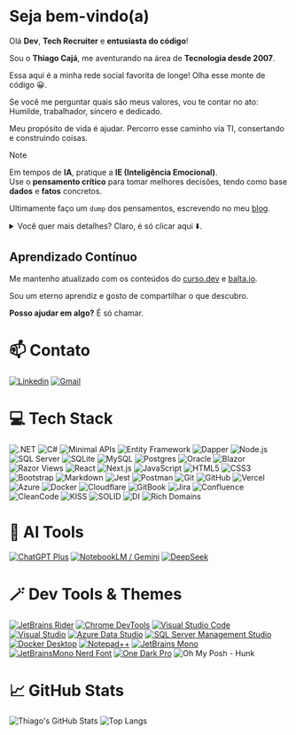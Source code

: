 # Seja bem-vindo(a)

Olá **Dev**, **Tech Recruiter** e **entusiasta do código**!

Sou o **Thiago Cajá**, me aventurando na área de **Tecnologia desde 2007**.

Essa aqui é a minha rede social favorita de longe! Olha esse monte de código 😀. 

Se você me perguntar quais são meus valores, vou te contar no ato: Humilde, trabalhador, sincero e dedicado.

Meu propósito de vida é ajudar. Percorro esse caminho via TI, consertando e construindo coisas.

>[!NOTE]
> Em tempos de **IA**, pratique a **IE (Inteligência Emocional)**.  
> Use o **pensamento crítico** para tomar melhores decisões, tendo como base **dados** e **fatos** concretos.

Ultimamente faço um `dump` dos pensamentos, escrevendo no meu [blog](https://thiagocaja.dev).

<details>
  <summary>Você quer mais detalhes? Claro, é só clicar aqui ⬇️.</summary>
 
## Stack de Trabalho

Meu foco atualmente está sobre a stack **.NET**. Em conjunto, tenho estudado Web Moderno com **React** e quero me tornar um **Arquiteto de Soluções**.

### Planejamento e Arquitetura
- **Modelagem de domínio**, organização em camadas e aplicação de boas práticas (SOLID, Clean Architecture)  
- **Adoção de práticas de segurança**, com atenção à exposição de dados e validações  

### Backend e Integrações
- **Minimal APIs** para construção de APIs enxutas e performáticas  
- **ASP.NET** em soluções web robustas com foco em APIs e rotas segmentadas  
- **Banco de dados** com SQL Server, utilizando procedures, views e queries otimizadas  
- **Integração com APIs externas** e consumo de serviços REST  
- **Migração e sustentação de sistemas existentes**, com foco em estabilidade e modernização  
- **Windows Forms** para manutenção e evolução de sistemas desktop legados  

### Frontend
- **Blazor** (WebAssembly e Server) para aplicações modernas e interativas  
- **Razor Views** para construção de interfaces dinâmicas e integração com dados da API  

### Testes e Qualidade
- **Testes automatizados** (unitários e integrados) para garantir confiabilidade  
- **Atenção à performance e experiência do usuário**, evitando complexidade desnecessária  

### Publicação e Versionamento
- **Versionamento e automações de deploy** com Git e GitHub Actions

## Filosofia

Acredito que o **equilíbrio é a chave** para soluções eficazes ⚖️.  
O básico funciona — e tudo começa com **planejamento e arquitetura**.

## Fluxo de Desenvolvimento

```mermaid
flowchart LR
 subgraph Input
    Contexto -.-> Modelagem
 end
 subgraph Output
    Modelagem -.-> Processamento -.-> Saída
 end
```

Encaro o desenvolvimento como um processo estruturado:

1. **Entendimento do contexto**: Qual problema estamos resolvendo?  
2. **Modelagem das entradas (inputs)**: Organização e estruturação das informações  
3. **Processamento e entrega das saídas (outputs)**: Clareza, eficiência e propósito


## Produtividade com Inteligência Artificial Generativa

Utilizo IA como uma **ferramenta prática e estratégica** para acelerar meu fluxo de trabalho — com foco em produtividade, qualidade e organização.

- Faço uso do **ChatGPT**, com **prompts otimizados** para documentação, revisão de código, análise de logs, estruturação de ideias e automação de tarefas repetitivas.  
- Complemento com ferramentas como **NotebookLM / Gemini**, **DeepSeek** e outros recursos de IA para gerar insights, documentações visuais, esquemas e testes.  
- Sempre com **curadoria humana, senso crítico e responsabilidade** — IA me ajuda a ganhar tempo, mas **não substitui a análise técnica nem a tomada de decisão**.

## Boas Práticas

Procuro aplicar uma **modelagem limpa**, com **boas práticas** e nomes expressivos para classes, propriedades e métodos.
</details>



## Aprendizado Contínuo

Me mantenho atualizado com os conteúdos do [curso.dev](https://curso.dev) e [balta.io](https://balta.io).

Sou um eterno aprendiz e gosto de compartilhar o que descubro.

**Posso ajudar em algo?** É só chamar. 

# 📫 Contato

[![Linkedin](https://img.shields.io/badge/-LinkedIn-blue?style=for-the-badge&logo=Linkedin&logoColor=white)](https://br.linkedin.com/in/thiagocajadev)
[![Gmail](https://img.shields.io/badge/-gmail-EA4335?style=for-the-badge&logo=gmail&logoColor=white)](mailto:thiago.cajaiba@gmail.com)

# 💻 Tech Stack

![.NET](https://img.shields.io/badge/.NET-7e2bb3?style=for-the-badge&logo=.net&logoColor=white)
![C#](https://img.shields.io/badge/c%23-7e2bb3.svg?style=for-the-badge&logo=c-sharp&logoColor=white)
![Minimal APIs](https://img.shields.io/badge/minimal%20apis-%237734bc.svg?style=for-the-badge&logo=dotnet&logoColor=white)
![Entity Framework](https://img.shields.io/badge/entity%20framework-%236e3bc6.svg?style=for-the-badge&logo=dotnet&logoColor=white)
![Dapper](https://img.shields.io/badge/dapper-%236e3bc6.svg?style=for-the-badge&logo=dotnet&logoColor=white)
![Node.js](https://img.shields.io/badge/Node.js-339933?style=for-the-badge&logo=node.js&logoColor=white)
![SQL Server](https://img.shields.io/badge/%20SQL%20Server-6443cf?style=for-the-badge&logo=microsoft%20sql%20server&logoColor=white)
![SQLite](https://img.shields.io/badge/sqlite-%236443cf.svg?style=for-the-badge&logo=sqlite&logoColor=white)
![MySQL](https://img.shields.io/badge/mysql-%23e2763b.svg?style=for-the-badge&logo=mysql&logoColor=white)
![Postgres](https://img.shields.io/badge/postgres-%23e89443.svg?style=for-the-badge&logo=postgresql&logoColor=white)
![Oracle](https://img.shields.io/badge/Oracle-ebb252?style=for-the-badge&logo=oracle&logoColor=white)
![Blazor](https://img.shields.io/badge/blazor-%237734bc.svg?style=for-the-badge&logo=blazor&logoColor=white)
![Razor Views](https://img.shields.io/badge/Razor_Views-512bd4?style=for-the-badge&logo=dotnet&logoColor=white)
![React](https://img.shields.io/badge/React-61DAFB?style=for-the-badge&logo=react&logoColor=black)
![Next.js](https://img.shields.io/badge/Next.js-000000?style=for-the-badge&logo=nextdotjs&logoColor=white)
![JavaScript](https://img.shields.io/badge/javascript-%23ba83ca.svg?style=for-the-badge&logo=javascript&logoColor=white)
![HTML5](https://img.shields.io/badge/html5-%23d16ba5.svg?style=for-the-badge&logo=html5&logoColor=white)
![CSS3](https://img.shields.io/badge/css3-%23c777b9.svg?style=for-the-badge&logo=css3&logoColor=white)
![Bootstrap](https://img.shields.io/badge/bootstrap-%23aa8fd8.svg?style=for-the-badge&logo=bootstrap&logoColor=white)
![Markdown](https://img.shields.io/badge/markdown-9a9ae1?style=for-the-badge&logo=markdown&logoColor=white)
![Jest](https://img.shields.io/badge/Jest-C21325?style=for-the-badge&logo=jest&logoColor=white)
![Postman](https://img.shields.io/badge/Postman-c4ea66?style=for-the-badge&logo=postman&logoColor=white)
![Git](https://img.shields.io/badge/Git-da553a?style=for-the-badge&logo=git&logoColor=white)
![GitHub](https://img.shields.io/badge/GitHub-181717?style=for-the-badge&logo=github&logoColor=white)
![Vercel](https://img.shields.io/badge/Vercel-000000?style=for-the-badge&logo=vercel&logoColor=white)
![Azure](https://img.shields.io/badge/azure-%23564ad8.svg?style=for-the-badge&logo=azure-devops&logoColor=white)
![Docker](https://img.shields.io/badge/docker-%23edce69.svg?style=for-the-badge&logo=docker&logoColor=white)
![Cloudflare](https://img.shields.io/badge/Cloudflare-e8d86b?style=for-the-badge&logo=Cloudflare&logoColor=white)
![GitBook](https://img.shields.io/badge/GitBook-7B42BC?style=for-the-badge&logo=gitbook&logoColor=white)
![Jira](https://img.shields.io/badge/Jira-0052CC?style=for-the-badge&logo=jira&logoColor=white)
![Confluence](https://img.shields.io/badge/Confluence-172B4D?style=for-the-badge&logo=confluence&logoColor=white)
![CleanCode](https://img.shields.io/badge/cleancode-051937.svg?style=for-the-badge&logo=cleancode&logoColor=%2361DAFB)
![KISS](https://img.shields.io/badge/kiss-004d7a?style=for-the-badge&logo=kiss&logoColor=white)
![SOLID](https://img.shields.io/badge/solid-008793.svg?style=for-the-badge&logo=solid&logoColor=white)
![DI](https://img.shields.io/badge/di-00bf72.svg?style=for-the-badge&logo=di&logoColor=white)
![Rich Domains](https://img.shields.io/badge/rich%20domains-a8eb12.svg?style=for-the-badge&logo=rich%20domains&logoColor=white)

# 🧠 AI Tools

[![ChatGPT Plus](https://img.shields.io/badge/ChatGPT_Plus-10a37f?style=for-the-badge&logo=openai&logoColor=white)](https://openai.com/chatgpt)
[![NotebookLM / Gemini](https://img.shields.io/badge/NotebookLM_/_Gemini-4285F4?style=for-the-badge&logo=google&logoColor=white)](https://deepmind.google/technologies/gemini/)
[![DeepSeek](https://img.shields.io/badge/DeepSeek-000000?style=for-the-badge&logo=deepnote&logoColor=white)](https://www.deepseek.com/)

# 🪄 Dev Tools & Themes

[![JetBrains Rider](https://img.shields.io/badge/JetBrains_Rider-000000?style=for-the-badge&logo=jetbrains&logoColor=white)](https://www.jetbrains.com/rider/)
[![Chrome DevTools](https://img.shields.io/badge/Chrome_DevTools-4285F4?style=for-the-badge&logo=google-chrome&logoColor=white)](https://developer.chrome.com/docs/devtools/)
[![Visual Studio Code](https://img.shields.io/badge/VS_Code-007ACC?style=for-the-badge&logo=visual-studio-code&logoColor=white)](https://code.visualstudio.com/)
[![Visual Studio](https://img.shields.io/badge/Visual_Studio-5C2D91?style=for-the-badge&logo=visual-studio&logoColor=white)](https://visualstudio.microsoft.com/)
[![Azure Data Studio](https://img.shields.io/badge/Azure_Data_Studio-0078D4?style=for-the-badge&logo=microsoftazure&logoColor=white)](https://learn.microsoft.com/en-us/sql/azure-data-studio/)
[![SQL Server Management Studio](https://img.shields.io/badge/SSMS-CC2927?style=for-the-badge&logo=microsoftsqlserver&logoColor=white)](https://learn.microsoft.com/en-us/sql/ssms/)
[![Docker Desktop](https://img.shields.io/badge/Docker_Desktop-2496ED?style=for-the-badge&logo=docker&logoColor=white)](https://www.docker.com/products/docker-desktop/)
[![Notepad++](https://img.shields.io/badge/Notepad++-90E59A?style=for-the-badge&logo=notepadplusplus&logoColor=black)](https://notepad-plus-plus.org/)
[![JetBrains Mono](https://img.shields.io/badge/JetBrains_Mono-000000?style=for-the-badge&logo=jetbrains&logoColor=white)](https://www.jetbrains.com/pt-br/lp/mono/)
[![JetBrainsMono Nerd Font](https://img.shields.io/badge/JetBrainsMono-Nerd_Font-333333?style=for-the-badge&logo=nerdfonts&logoColor=white)](https://www.nerdfonts.com/font-downloads)
[![One Dark Pro](https://img.shields.io/badge/One_Dark_Pro-282C34?style=for-the-badge&logo=visual-studio-code&logoColor=white)](https://github.com/Binaryify/OneDark-Pro)
![Oh My Posh - Hunk](https://img.shields.io/badge/Oh_My_Posh-Hunk_Theme-4B32C3?style=for-the-badge&logo=powershell&logoColor=white)

# 📈 GitHub Stats

![Thiago's GitHub Stats](https://github-readme-stats.vercel.app/api?username=thiagocajadev&show_icons=true&theme=radical)
![Top Langs](https://github-readme-stats.vercel.app/api/top-langs/?username=thiagocajadev&layout=compact&theme=radical)
